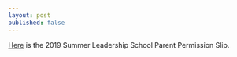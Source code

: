 ```yaml
---
layout: post
published: false
---
```

[Here](https://drive.google.com/file/d/1Ey8wWTXHZdYm8hDBL1UkBwJlXeFodeC9/view?usp=sharing) is the 2019 Summer Leadership School Parent Permission Slip.